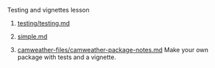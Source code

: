 Testing and vignettes lesson

1. [testing/testing.md](testing/testing.md)

2. [simple.md](simple.md)

3. [camweather-files/camweather-package-notes.md](camweather-files/camweather-package-notes.md)
   Make your own package with tests and a vignette.

